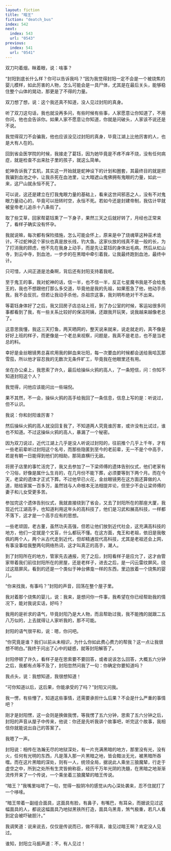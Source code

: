 ```yaml
---
layout: fiction
title: "暗王"
fiction: "deatch_bus"
index: 542
next:
  index: 543
  url: "0543"
previous:
  index: 541
  url: "0541"
---
```

双刀叼着烟，眯着眼，说：啥事？

“封阳到底长什么样？你可以告诉我吗？”因为我觉得封阳一定不会是一个被烧焦的婴儿模样，如此厉害的人物，怎么可能会是一具尸体，尤其是在最后关头，能够稳住整个山体的晃动，那更是了不得的力量。

双刀想了想，说：这个我还真不知道，没人见过封阳的真身。

听了双刀这句话，我也就没再多问，有些时候有些事，人家愿意让你知道了，不用你问，他也会告诉你。如果人家不愿意让你知道，你就是问破头，人家该不说还是不说。

我觉得双刀不会骗我，他也应该没见过封阳的真身，毕竟江湖上比他厉害的人，也是大有人在的。

回到省会医学院的时候，我接走了葛钰，因为她毕竟是不疼不痒不烧，没有任何病症，就是检查不出来肚子里的孩子，就这么简单。

蛇神告诉我了玄机，其实这一开始就是蛇神设下的计划和圈套，其最终目的就是把我骗到血池之中，让我杀死在血池里，让大暗遮山鬼佛拥有鬼眼的力量，如此一来，这尸山就永恒不死了。

可以说，这还是建立在打我鬼眼力量的基础上，看来这世间邪恶之人，没有不对鬼眼力量动心的，毕竟可以扭转时空，永恒不死。若如今还是封建帝制，我估计早就被皇帝老儿追杀十八条街了。

取了些艾草，回家帮葛钰熏了一下身子，果然三天之后就好转了，月经也正常来了，看样子确实没有怀孕。

我就说嘛，每次都有保险措施，怎么可能会怀上，原来是中了烧魂草这种巫术诡计。不过蛇神这个家伙也真是放长线，钓大鱼。这家伙放的线真不是一般的长，为了打消我的顾虑，他不先在我身上动手，而是先让葛钰的身体出毛病，然后从虹山寺，到云中寺，到血池，一步步的在黑暗中牵引着我，让我最终跑到血池，最终中计。

只可惜，人间正道是沧桑啊，背后还有封阳支持着我呢。

至于鬼王的事，我对蛇神的话，信一半，也不信一半，反正七星魔书我是不会给鬼王的，我也不想跟他打那么多交道，毕竟他是我的先祖，如果惹急了他，他动手杀我，我不会反抗，但若让我动手杀他，杀祖宗这事，我刘明布绝对干不出来。

等葛钰身体好了之后，我又回房子店总站上班，到了办公室的时候，客运站很多同事都看到了我，有一些关系比较好的保洁阿姨，还跟我开玩笑，说我越来越像老总了。

这意思我懂，我这三天打鱼，两天晒网的，整天说来就来，说走就走的，真不像是好好上班的样子，而更像是一个老总来视察，问题是，我真不是老总，也不是当老总的料。

幸好是金丝眼镜男总喜欢用我的鲜血来壮阳，每一次要血的时候都会送给我哈瓦那雪茄，所以他才容忍我的无数次无条件旷工，毕竟我在他眼里还有用。

坐在办公桌上，我思索了许久，最后给操纵火鸦的高人，了一条短信，问：你知不知道封阳这个人？

我觉得，问他应该能问出一些端倪。

果不其然，不一会，操纵火鸦的高手给我回了一条信息，信息上写的是：听说过，但不认识。

我说：你和封阳谁厉害？

然后操纵火鸦的高人就没回复我了，不知道两人究竟谁厉害，或许没有比试过，谁也不知道。不过这操纵火鸦的高人，暴漏了一个秘密。

因为双刀说过，近代江湖上几乎是没人听说过封阳的，往前推个几乎上千年，才有一些老前辈听过封阳这个名号，而那些隐匿到至今的老前辈，无一不是个中高手，若是有朝一日能得到他们的相助，那简直横行无敌。

将房子店里的事忙活完了，我又去参加了一下梁师傅的遗体告别仪式，他们老家有个习俗，好像是属什么生肖的，在几月份不能下葬，必须要等到下两个月。而在今天，老梁的遗体才正式下葬。不过他早已火花，金丝眼镜男在这方面还算做的人道，赔给家属一百多万，虽然钱与人命根本无法相提并论，但至少不会让梁师傅的妻子和儿女受更多苦。

参加完这个遗体告别仪式，我就直接绕到了省会，又去了封阳所在的那座大厦，我现近代江湖高手，也知道利用这年头的高科技了，他们是习武和展高科技，一样都不落下，这才是一个高手应有的思想。

一些老顽固，老古董，虽然功夫高强，但若让他们放到近代社会，这充满高科技的地方，他们一定就是个文盲，什么都玩不懂。在这方面，鬼王和老祖，依旧是我敬佩的两个人，两个从古代走到近代，但却精通现代高科技，尤其是老祖还会上网，有事没事给我整两句网络热词，这才叫真正的高手，潮人。

到了封阳所在的地方，管家先去通报，完了之后，封阳看样子是应允了，这才由管家带着我们前往封阳所在的房屋，还是老样子，进去之后，是一闪云雷纹屏风，绕过这扇屏风，看到的还是一个类似于神台佛龛一样的东西，里边放着一个烧焦的婴儿。

“你来找我，有事吗？”封阳的声音，回荡在整个屋子里。

我对着那个烧焦的婴儿，说：我来，是想问你一件事，我希望在你已经帮助我的情况下，能对我说实话，好吗？

我用的是祈求的语气，毕竟封阳乃是大人物，而且帮助过我，我不能拽的就跟二五八万似的，上去就得让人家听我的，那不可能。

封阳的语气很平和，说：嗯，你问吧。

“你究竟是谁？我们以前从未相识，为什么你如此费心费力的帮我？这一点让我很想不明白。”我终于问出了心中的疑惑，就等封阳解答了。

封阳停顿了许久，看样子是在思索要不要回答，或者说该怎么回答，大概五六分钟之后，我都有点等不及了，封阳忽然问我了一句：你确定你要知道吗？

我点头，说：我想知道，我很想知道！

“可你知道以后，这后果，你能承受的了吗？”封阳又问我。

我一愣，有些懵了，知道这些事情，还需要承担什么后果？不会是什么严重的事情吧？

刚才是封阳愣，这一会则是换做我愣，等我愣了五六分钟，思索了五六分钟之后，封阳的声音从屋子中传来，他说：你还是先听我讲个故事吧，听完这个故事，我相信你就能说出自己的答案了。

我嗯了一声。

封阳说：相传在浩瀚无尽的地狱深处，有一片充满黑暗的地方，那里没有光，没有火，任何有光明的东西，凡是落入那一片黑暗之地，皆会黯淡无光，被黑暗所吞噬。而在这片黑暗的深处，则有一人，统领全局，据说此人乘坐三狼魔辇，行走于虚空之中，所到之处所有生灵皆俯称臣，经历千万年光阴的洗髓，在黑暗之地渐渐流传开来了一个传说，一个乘坐着三狼魔辇的暗王传说。

“暗王？”我嘴里咕哝了一句，觉得一股阴冷的感觉从内心深处袭来，忍不住就打了一个哆嗦。

“暗王带着一副组合面具，这面具有脸，有鼻子，有嘴巴，有耳朵，而据说见过这幅面具的人，都说这幅面具乃地狱黑铁所打造，面具乌黑青，煞气极重，若凡人看到定会被吓破胆汁。”

我调笑道：说来说去，仅仅是传说而已，做不得真，谁见过暗王啊？肯定没人见过。

谁知，封阳立马振声道：不，有人见过！
